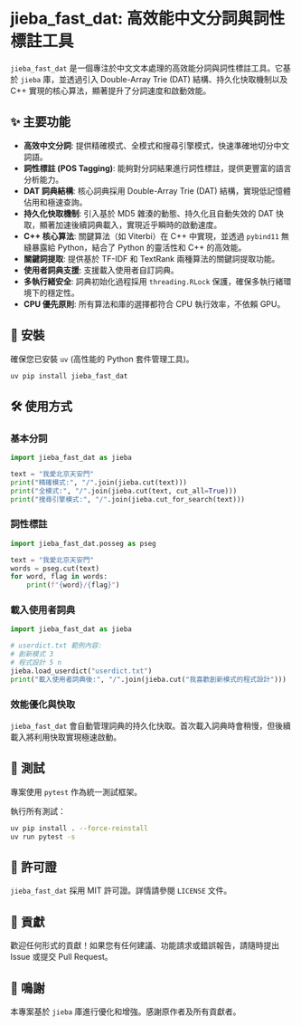 # jieba_fast_dat: 高效能中文分詞與詞性標註工具

`jieba_fast_dat` 是一個專注於中文文本處理的高效能分詞與詞性標註工具。它基於 `jieba` 庫，並透過引入 Double-Array Trie (DAT) 結構、持久化快取機制以及 C++ 實現的核心算法，顯著提升了分詞速度和啟動效能。

## ✨ 主要功能

*   **高效中文分詞**: 提供精確模式、全模式和搜尋引擎模式，快速準確地切分中文詞語。
*   **詞性標註 (POS Tagging)**: 能夠對分詞結果進行詞性標註，提供更豐富的語言分析能力。
*   **DAT 詞典結構**: 核心詞典採用 Double-Array Trie (DAT) 結構，實現低記憶體佔用和極速查詢。
*   **持久化快取機制**: 引入基於 MD5 雜湊的動態、持久化且自動失效的 DAT 快取，顯著加速後續詞典載入，實現近乎瞬時的啟動速度。
*   **C++ 核心算法**: 關鍵算法（如 Viterbi）在 C++ 中實現，並透過 `pybind11` 無縫暴露給 Python，結合了 Python 的靈活性和 C++ 的高效能。
*   **關鍵詞提取**: 提供基於 TF-IDF 和 TextRank 兩種算法的關鍵詞提取功能。
*   **使用者詞典支援**: 支援載入使用者自訂詞典。
*   **多執行緒安全**: 詞典初始化過程採用 `threading.RLock` 保護，確保多執行緒環境下的穩定性。
*   **CPU 優先原則**: 所有算法和庫的選擇都符合 CPU 執行效率，不依賴 GPU。

## 🚀 安裝

確保您已安裝 `uv` (高性能的 Python 套件管理工具)。

```bash
uv pip install jieba_fast_dat
```

## 🛠️ 使用方式

### 基本分詞

```python
import jieba_fast_dat as jieba

text = "我愛北京天安門"
print("精確模式:", "/".join(jieba.cut(text)))
print("全模式:", "/".join(jieba.cut(text, cut_all=True)))
print("搜尋引擎模式:", "/".join(jieba.cut_for_search(text)))
```

### 詞性標註

```python
import jieba_fast_dat.posseg as pseg

text = "我愛北京天安門"
words = pseg.cut(text)
for word, flag in words:
    print(f"{word}/{flag}")
```

### 載入使用者詞典

```python
import jieba_fast_dat as jieba

# userdict.txt 範例內容:
# 創新模式 3
# 程式設計 5 n
jieba.load_userdict("userdict.txt")
print("載入使用者詞典後:", "/".join(jieba.cut("我喜歡創新模式的程式設計")))
```

### 效能優化與快取

`jieba_fast_dat` 會自動管理詞典的持久化快取。首次載入詞典時會稍慢，但後續載入將利用快取實現極速啟動。

## 🧪 測試

專案使用 `pytest` 作為統一測試框架。

執行所有測試：

```bash
uv pip install . --force-reinstall
uv run pytest -s
```

## 📄 許可證

`jieba_fast_dat` 採用 MIT 許可證。詳情請參閱 `LICENSE` 文件。

## 🤝 貢獻

歡迎任何形式的貢獻！如果您有任何建議、功能請求或錯誤報告，請隨時提出 Issue 或提交 Pull Request。

## 🌟 鳴謝

本專案基於 `jieba` 庫進行優化和增強。感謝原作者及所有貢獻者。